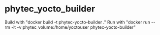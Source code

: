 # phytec_yocto_builder

Build with "docker build -t phytec-yocto-builder ."
Run with "docker run --rm -it -v phytec_volume:/home/yoctouser phytec-yocto-builder"
